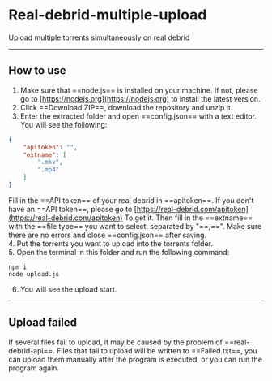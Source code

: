 # Real-debrid-multiple-upload
Upload multiple torrents simultaneously on real debrid
***
## How to use
1. Make sure that ==node.js== is installed on your machine. If not, please go to [https://nodejs.org](https://nodejs.org) to install the latest version.
2. Click ==Download ZIP==, download the repository and unzip it.
3. Enter the extracted folder and open ==config.json== with a text editor. You will see the following:
```json
{
    "apitoken": "",
    "extname": [
        ".mkv",
        ".mp4"
    ]
}
```
Fill in the ==API token== of your real debrid in ==apitoken==. If you don't have an ==API token==, please go to [https://real-debrid.com/apitoken](https://real-debrid.com/apitoken) To get it. Then fill in the ==extname== with the ==file type== you want to select, separated by "==,==". Make sure there are no errors and close ==config.json== after saving.</br>
4. Put the torrents you want to upload into the torrents folder.</br>
5. Open the terminal in this folder and run the following command:
```
npm i
node upload.js
```
6. You will see the upload start.
***
## Upload failed
If several files fail to upload, it may be caused by the problem of ==real-debrid-api==. Files that fail to upload will be written to ==Failed.txt==, you can upload them manually after the program is executed, or you can run the program again.
